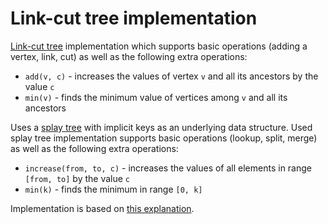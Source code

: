 Link-cut tree implementation
===

[Link-cut tree](https://en.wikipedia.org/wiki/Link/cut_tree) implementation
which supports basic operations (adding a vertex, link, cut) as well as the
following extra operations:

- `add(v, c)` - increases the values of vertex `v` and all its ancestors by the
  value `c`
- `min(v)` - finds the minimum value of vertices among `v` and all its ancestors

Uses a [splay tree](https://en.wikipedia.org/wiki/Splay_tree) with implicit keys
as an underlying data structure. Used splay tree implementation supports basic
operations (lookup, split, merge) as well as the following extra operations:

- `increase(from, to, c)` - increases the values of all elements in range
  `[from, to]` by the value `c`
- `min(k)` - finds the minimum in range `[0, k]`

Implementation is based on [this
explanation](http://neerc.ifmo.ru/wiki/index.php?title=Link-Cut_Tree).
